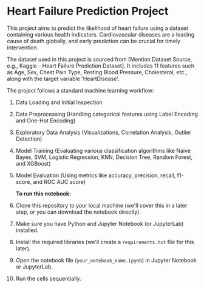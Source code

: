 # Heart Failure Prediction Project
This project aims to predict the likelihood of heart failure using a dataset containing various health indicators. Cardiovascular diseases are a leading cause of death globally, and early prediction can be crucial for timely intervention.

The dataset used in this project is sourced from [Mention Dataset Source, e.g., Kaggle - Heart Failure Prediction Dataset]. It includes 11 features such as Age, Sex, Chest Pain Type, Resting Blood Pressure, Cholesterol, etc., along with the target variable 'HeartDisease'.

The project follows a standard machine learning workflow:
1. Data Loading and Initial Inspection
2. Data Preprocessing (Handling categorical features using Label Encoding and One-Hot Encoding)
3. Exploratory Data Analysis (Visualizations, Correlation Analysis, Outlier Detection)
4. Model Training (Evaluating various classification algorithms like Naive Bayes, SVM, Logistic Regression, KNN, Decision Tree, Random Forest, and XGBoost)
5. Model Evaluation (Using metrics like accuracy, precision, recall, f1-score, and ROC AUC score)

   **To run this notebook:**

1.  Clone this repository to your local machine (we'll cover this in a later step, or you can download the notebook directly).
2.  Make sure you have Python and Jupyter Notebook (or JupyterLab) installed.
3.  Install the required libraries (we'll create a `requirements.txt` file for this later).
4.  Open the notebook file (`your_notebook_name.ipynb`) in Jupyter Notebook or JupyterLab.
5.  Run the cells sequentially.
